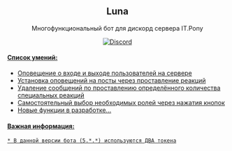 <h2 align="center">
    Luna
</h2>
<p align="center">
    Многофункциональный бот для дискорд сервера IT.Pony
</p>
<p align="center">
    <a href="https://discord.gg/XsEGAzj6fq">
        <img src="https://img.shields.io/discord/736277452481101954?color=5865F2&label=Discord&logoColor=5805F4&style=for-the-badge" alt="Discord">
</p>


#### Список умений:

* Оповещение о входе и выходе пользователей на сервере
* Установка оповещений на посты через проставление реакций
* Удаление сообщений по проставлению определённого количества специальных реакций
* Самостоятельный выбор необходимых ролей через нажатия кнопок
* Новые функции в разработке...
    
    
#### Важная информация:
    * В данной версии бота (5.*.*) используются ДВА токена
